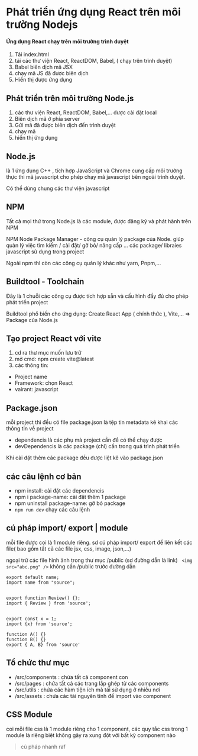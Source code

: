 # Phát triển ứng dụng React trên môi trường Nodejs
#### Ứng dụng React chạy trên môi trường trình duyệt
1. Tải index.html
2. tải các thư viện React, ReactDOM, Babel, ( chạy trên trình duyệt)
3. Babel biên dịch mã JSX 
4. chạy mã JS đã được biên dịch
5. Hiển thị được ứng dụng

## Phát triển trên môi trường Node.js
1. các thư viện React, ReactDOM, Babel,... được cài đặt local
2. Biên dịch mã ở phía server
3. Gửi mã đã được biên dịch đến trình duyệt
4. chạy mã
5. hiển thị ứng dụng

## Node.js
là 1 ứng dụng C++ , tích hợp JavaScript và Chrome cung cấp môi trường thực thi mã javascript cho phép chạy mã javascript bên ngoài trình duyệt.

Có thể dùng chung các thư viện javascript

## NPM
Tất cả mọi thứ trong Node.js là các module, được đăng ký và phát hành trên NPM 

NPM Node Package Manager - công cụ quản lý package của Node. giúp quản lý việc tìm kiếm / cài đặt/ gỡ bỏ/ nâng cấp ... các package/ libraies javascript sử dụng trong project

Ngoài npm thì còn các công cụ quản lý khác như yarn, Pnpm,...

## Buildtool - Toolchain
Đây là 1 chuỗi các công cụ được tích hợp sẵn và cấu hình đầy đủ cho phép phát triển project

Buildtool phổ biến cho ứng dụng: Create React App ( chính thức ), Vite,... => Package của Node.js

## Tạo project React với vite
1. cd ra thư mục muốn lưu trữ
2. mở cmd: npm create vite@latest
3. các thông tin:
* Project name
* Framework: chọn React
* vairant: javascript

## Package.json
mỗi project thì đều có file package.json là tệp tin metadata kê khai các thông tin về project

* dependencis là các phụ mà project cần để có thể chạy được
* devDependencis là các package (chỉ) cần trong quá trình phát triển


Khi cài đặt thêm các package đều được liệt kê vào package.json

## các câu lệnh cơ bản
* npm install: cài đặt các dependencis
* npm i package-name: cài đặt thêm 1 package
* npm uninstall package-name: gỡ bỏ package
* ` npm run dev ` chạy các câu lệnh

## cú pháp import/ export | module
mỗi file được coi là 1 module riêng. sd cú pháp import/ export để liên kết các file( bao gồm tất cả các file jsx, css, image, json,...)

ngoại trừ các file hình ảnh trong thư mục /public (sd đường dẫn là link)
` <img src="abc.png" />` không cần /public trước đường dẫn

```javasript
export default name;
import name from "source";


export function Review() {};
import { Review } from 'source';


export const x = 1;
import {x} from 'source';

function A() {}
function B() {}
export { A, B} from 'source'

```

## Tổ chức thư mục
* /src/components : chứa tất cả component con
* /src/pages : chứa tất cả các trang lắp ghép từ các components
* /src/utils : chứa các hàm tiện ích mà tái sử dụng ở nhiều nơi
* /src/assets : chứa các tài nguyên tĩnh để import vào component

## CSS Module
coi mỗi file css là 1 module riêng cho 1 component, các quy tắc css trong 1 module là riêng biệt không gây ra xung đột với bất kỳ component nào

> cú pháp nhanh
> raf
